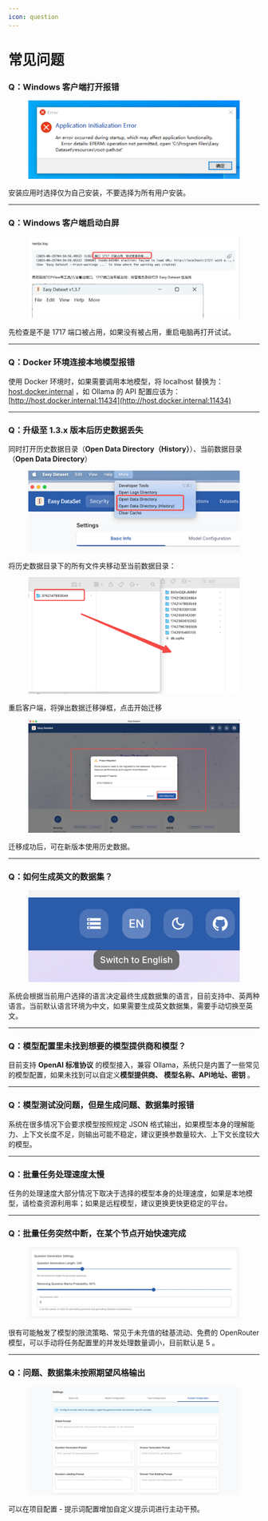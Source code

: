 ```yaml
---
icon: question
---
```


# 常见问题

### Q：Windows 客户端打开报错

<figure><img src="../.gitbook/assets/image (1).png" alt=""><figcaption></figcaption></figure>

安装应用时选择仅为自己安装，不要选择为所有用户安装。

***

### Q：Windows 客户端启动白屏

<figure><img src="../.gitbook/assets/image (1) (1).png" alt=""><figcaption></figcaption></figure>

先检查是不是 1717 端口被占用，如果没有被占用，重启电脑再打开试试。

***

### Q：Docker 环境连接本地模型报错

使用 Docker 环境时，如果需要调用本地模型，将 localhost 替换为：[host.docker.internal](http://host.docker.internal:11434) ，如 Ollama 的 API 配置应该为：[http://host.docker.internal:11434](http://host.docker.internal:11434)

***

### Q：升级至 1.3.x 版本后历史数据丢失

同时打开历史数据目录（**Open Data Directory（History）**）、当前数据目录（**Open Data Directory**）

<figure><img src="../.gitbook/assets/image (49).png" alt=""><figcaption></figcaption></figure>

将历史数据目录下的所有文件夹移动至当前数据目录：

<figure><img src="../.gitbook/assets/image (50).png" alt=""><figcaption></figcaption></figure>

重启客户端，将弹出数据迁移弹框，点击开始迁移

<figure><img src="../.gitbook/assets/image (51).png" alt=""><figcaption></figcaption></figure>

迁移成功后，可在新版本使用历史数据。

***

### Q：如何生成英文的数据集？

<figure><img src="../.gitbook/assets/image (46).png" alt=""><figcaption></figcaption></figure>

系统会根据当前用户选择的语言决定最终生成数据集的语言，目前支持中、英两种语言。当前默认语言环境为中文，如果需要生成英文数据集，需要手动切换至英文。

***

### Q：模型配置里未找到想要的模型提供商和模型？

目前支持 **OpenAI 标准协议** 的模型接入，兼容 Ollama，系统只是内置了一些常见的模型配置，如果未找到可以自定义**模型提供商、** **模型名称、API地址、密钥** 。

***

### Q：模型测试没问题，但是生成问题、数据集时报错

系统在很多情况下会要求模型按照规定 JSON 格式输出，如果模型本身的理解能力、上下文长度不足，则输出可能不稳定，建议更换参数量较大、上下文长度较大的模型。

***

### Q：批量任务处理速度太慢

任务的处理速度大部分情况下取决于选择的模型本身的处理速度，如果是本地模型，请检查资源利用率；如果是远程模型，建议更换更快更稳定的平台。

***

### Q：批量任务突然中断，在某个节点开始快速完成

<figure><img src="../.gitbook/assets/image (47).png" alt=""><figcaption></figcaption></figure>

很有可能触发了模型的限流策略、常见于未充值的硅基流动、免费的 OpenRouter 模型，可以手动将任务配置里的并发处理数量调小，目前默认是 5 。

***

### Q：问题、数据集未按照期望风格输出

<figure><img src="../.gitbook/assets/image (48).png" alt=""><figcaption></figcaption></figure>

可以在项目配置 - 提示词配置增加自定义提示词进行主动干预。
